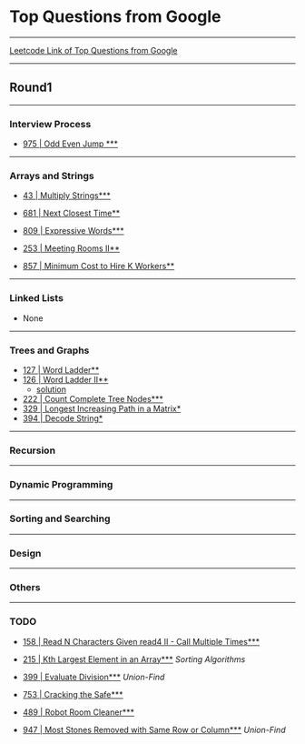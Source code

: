 # Top Questions from Google

---

[Leetcode Link of Top Questions from Google](https://leetcode.com/explore/interview/card/google/)

---

## Round1

---

### Interview Process

- [975 | Odd Even Jump \*\*\*](https://leetcode.com/problems/odd-even-jump/)

---

### Arrays and Strings

- [43 | Multiply Strings\*\*\*](https://leetcode.com/problems/multiply-strings/)

- [681 | Next Closest Time\*\*](https://leetcode.com/problems/next-closest-time/)

- [809 | Expressive Words\*\*\*](https://leetcode.com/problems/expressive-words/)

- [253 | Meeting Rooms II\*\*](https://leetcode.com/problems/meeting-rooms-ii/)

- [857 | Minimum Cost to Hire K Workers\*\*](https://leetcode.com/problems/minimum-cost-to-hire-k-workers/)

---

### Linked Lists

- None

---

### Trees and Graphs

- [127 | Word Ladder\*\*](https://leetcode.com/problems/word-ladder/)
- [126 | Word Ladder II\*\*](https://leetcode.com/problems/word-ladder-ii/)
  - [solution](../../Solutions/126_Word%20Ladder%20II.py)
- [222 | Count Complete Tree Nodes\*\*\*](https://leetcode.com/problems/count-complete-tree-nodes/)
- [329 | Longest Increasing Path in a Matrix\*](https://leetcode.com/problems/longest-increasing-path-in-a-matrix/)
- [394 | Decode String\*](https://leetcode.com/problems/decode-string/)

---

### Recursion

---

### Dynamic Programming

---

### Sorting and Searching

---

### Design

---

### Others

---

### TODO

- [158 | Read N Characters Given read4 II - Call Multiple Times\*\*\*](https://leetcode.com/problems/read-n-characters-given-read4-ii-call-multiple-times/)

- [215 | Kth Largest Element in an Array\*\*\*](https://leetcode.com/problems/kth-largest-element-in-an-array/) _Sorting Algorithms_

- [399 | Evaluate Division\*\*\*](https://leetcode.com/problems/evaluate-division/) _Union-Find_

- [753 | Cracking the Safe\*\*\*](https://leetcode.com/problems/cracking-the-safe/)

- [489 | Robot Room Cleaner\*\*\*](https://leetcode.com/problems/robot-room-cleaner/)

- [947 | Most Stones Removed with Same Row or Column\*\*\*](https://leetcode.com/problems/most-stones-removed-with-same-row-or-column/) _Union-Find_
